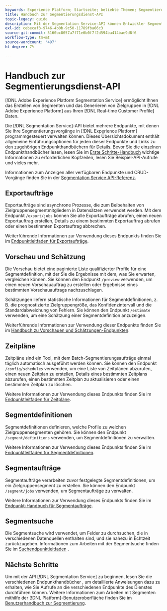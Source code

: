 ```yaml
---
keywords: Experience Platform; Startseite; beliebte Themen; Segmentierung; Segmentierung; Segmentierungsdienst; API; API;
title: Handbuch zur Segmentierungsdienst-API
topic-legacy: guide
description: Mit der Segmentation Service-API können Entwickler Segmentierungsvorgänge in Adobe Experience Platform programmgesteuert verwalten. In diesem Handbuch erfahren Sie, wie Sie wichtige Vorgänge mit der API durchführen.
exl-id: cebecaf3-9746-4b0b-9c50-11789fba66c3
source-git-commit: 5160bc8057a7f71e6b0f7f2d594ba414bae9d8f6
workflow-type: tm+mt
source-wordcount: '497'
ht-degree: 7%

---
```


# Handbuch zur Segmentierungsdienst-API

[!DNL Adobe Experience Platform Segmentation Service] ermöglicht Ihnen das Erstellen von Segmenten und das Generieren von Zielgruppen in  [!DNL Adobe Experience Platform] aus Ihren  [!DNL Real-time Customer Profile] Daten.

Die [!DNL Segmentation Service]-API bietet mehrere Endpunkte, mit denen Sie Ihre Segmentierungsvorgänge in [!DNL Experience Platform] programmgesteuert verwalten können. Dieses Übersichtsdokument enthält allgemeine Einführungsoptionen für jeden dieser Endpunkte und Links zu den zugehörigen Endpunkthandbüchern für Details. Bevor Sie die einzelnen Endpunkthandbücher lesen, lesen Sie im [Erste Schritte-Handbuch](./getting-started.md) wichtige Informationen zu erforderlichen Kopfzeilen, lesen Sie Beispiel-API-Aufrufe und vieles mehr.

Informationen zum Anzeigen aller verfügbaren Endpunkte und CRUD-Vorgänge finden Sie in der [Segmentation Service API-Referenz](https://www.adobe.io/experience-platform-apis/references/segmentation/).

## Exportaufträge

Exportaufträge sind asynchrone Prozesse, die zum Beibehalten von Zielgruppensegmentmitgliedern in Datensätzen verwendet werden. Mit dem Endpunkt `/export/jobs` können Sie alle Exportaufträge abrufen, einen neuen Exportauftrag erstellen, Details zu einem bestimmten Exportauftrag abrufen oder einen bestimmten Exportauftrag abbrechen.

Weiterführende Informationen zur Verwendung dieses Endpunkts finden Sie im [Endpunktleitfaden für Exportaufträge](./export-jobs.md).

## Vorschau und Schätzung

Die Vorschau bietet eine paginierte Liste qualifizierter Profile für eine Segmentdefinition, mit der Sie die Ergebnisse mit dem, was Sie erwarten, vergleichen können. Sie können den Endpunkt `/preview` verwenden, um einen neuen Vorschauauftrag zu erstellen oder Ergebnisse eines bestimmten Vorschauauftrags nachzuschlagen.

Schätzungen liefern statistische Informationen für Segmentdefinitionen, z. B. die prognostizierte Zielgruppengröße, das Konfidenzintervall und die Standardabweichung von Fehlern. Sie können den Endpunkt `/estimate` verwenden, um eine Schätzung einer Segmentdefinition anzuzeigen.

Weiterführende Informationen zur Verwendung dieser Endpunkte finden Sie im [Handbuch zu Vorschauen und Schätzungen-Endpunkten](./previews-and-estimates.md).

## Zeitpläne

Zeitpläne sind ein Tool, mit dem Batch-Segmentierungsaufträge einmal täglich automatisch ausgeführt werden können. Sie können den Endpunkt `/config/schedules` verwenden, um eine Liste von Zeitplänen abzurufen, einen neuen Zeitplan zu erstellen, Details eines bestimmten Zeitplans abzurufen, einen bestimmten Zeitplan zu aktualisieren oder einen bestimmten Zeitplan zu löschen.

Weitere Informationen zur Verwendung dieses Endpunkts finden Sie im [Endpunktleitfaden für Zeitpläne](./schedules.md).

## Segmentdefinitionen

Segmentdefinitionen definieren, welche Profile zu welchen Zielgruppensegmenten gehören. Sie können den Endpunkt `/segment/definitions` verwenden, um Segmentdefinitionen zu verwalten.

Weitere Informationen zur Verwendung dieses Endpunkts finden Sie im [Endpunktleitfaden für Segmentdefinitionen](./segment-definitions.md).

## Segmentaufträge

Segmentaufträge verarbeiten zuvor festgelegte Segmentdefinitionen, um ein Zielgruppensegment zu erstellen. Sie können den Endpunkt `/segment/jobs` verwenden, um Segmentaufträge zu verwalten.

Weitere Informationen zur Verwendung dieses Endpunkts finden Sie im [Endpunkt-Handbuch für Segmentaufträge](./segment-jobs.md).

## Segmentsuche

Die Segmentsuche wird verwendet, um Felder zu durchsuchen, die in verschiedenen Datenquellen enthalten sind, und sie nahezu in Echtzeit zurückzugeben. Informationen zum Arbeiten mit der Segmentsuche finden Sie im [Suchendpunktleitfaden](segment-search.md) .

## Nächste Schritte

Um mit der API [!DNL Segmentation Service] zu beginnen, lesen Sie die verschiedenen Endpunkthandbücher , um detaillierte Anweisungen dazu zu erhalten, wie Sie Aufrufe an die verschiedenen Endpunkte des Dienstes durchführen können. Weitere Informationen zum Arbeiten mit Segmenten mithilfe der [!DNL Platform]-Benutzeroberfläche finden Sie im [Benutzerhandbuch zur Segmentierung](../ui/overview.md).
